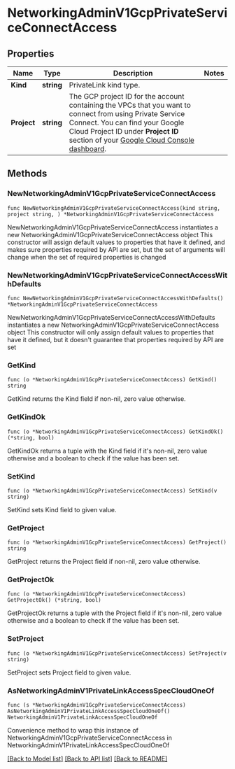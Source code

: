# NetworkingAdminV1GcpPrivateServiceConnectAccess

## Properties

Name | Type | Description | Notes
------------ | ------------- | ------------- | -------------
**Kind** | **string** | PrivateLink kind type. | 
**Project** | **string** | The GCP project ID for the account containing the VPCs that you want to connect from using Private Service Connect. You can find your Google Cloud Project ID under **Project ID** section of your [Google Cloud Console dashboard](https://console.cloud.google.com/home/dashboard).  | 

## Methods

### NewNetworkingAdminV1GcpPrivateServiceConnectAccess

`func NewNetworkingAdminV1GcpPrivateServiceConnectAccess(kind string, project string, ) *NetworkingAdminV1GcpPrivateServiceConnectAccess`

NewNetworkingAdminV1GcpPrivateServiceConnectAccess instantiates a new NetworkingAdminV1GcpPrivateServiceConnectAccess object
This constructor will assign default values to properties that have it defined,
and makes sure properties required by API are set, but the set of arguments
will change when the set of required properties is changed

### NewNetworkingAdminV1GcpPrivateServiceConnectAccessWithDefaults

`func NewNetworkingAdminV1GcpPrivateServiceConnectAccessWithDefaults() *NetworkingAdminV1GcpPrivateServiceConnectAccess`

NewNetworkingAdminV1GcpPrivateServiceConnectAccessWithDefaults instantiates a new NetworkingAdminV1GcpPrivateServiceConnectAccess object
This constructor will only assign default values to properties that have it defined,
but it doesn't guarantee that properties required by API are set

### GetKind

`func (o *NetworkingAdminV1GcpPrivateServiceConnectAccess) GetKind() string`

GetKind returns the Kind field if non-nil, zero value otherwise.

### GetKindOk

`func (o *NetworkingAdminV1GcpPrivateServiceConnectAccess) GetKindOk() (*string, bool)`

GetKindOk returns a tuple with the Kind field if it's non-nil, zero value otherwise
and a boolean to check if the value has been set.

### SetKind

`func (o *NetworkingAdminV1GcpPrivateServiceConnectAccess) SetKind(v string)`

SetKind sets Kind field to given value.


### GetProject

`func (o *NetworkingAdminV1GcpPrivateServiceConnectAccess) GetProject() string`

GetProject returns the Project field if non-nil, zero value otherwise.

### GetProjectOk

`func (o *NetworkingAdminV1GcpPrivateServiceConnectAccess) GetProjectOk() (*string, bool)`

GetProjectOk returns a tuple with the Project field if it's non-nil, zero value otherwise
and a boolean to check if the value has been set.

### SetProject

`func (o *NetworkingAdminV1GcpPrivateServiceConnectAccess) SetProject(v string)`

SetProject sets Project field to given value.



### AsNetworkingAdminV1PrivateLinkAccessSpecCloudOneOf

`func (s *NetworkingAdminV1GcpPrivateServiceConnectAccess) AsNetworkingAdminV1PrivateLinkAccessSpecCloudOneOf() NetworkingAdminV1PrivateLinkAccessSpecCloudOneOf`

Convenience method to wrap this instance of NetworkingAdminV1GcpPrivateServiceConnectAccess in NetworkingAdminV1PrivateLinkAccessSpecCloudOneOf

[[Back to Model list]](../README.md#documentation-for-models) [[Back to API list]](../README.md#documentation-for-api-endpoints) [[Back to README]](../README.md)


